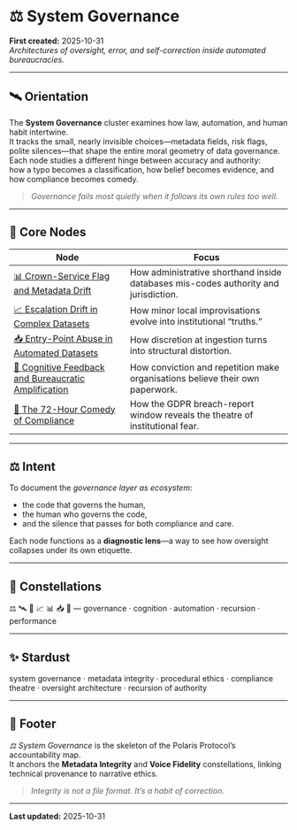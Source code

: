 # ⚖️ System Governance  
**First created:** 2025-10-31  
*Architectures of oversight, error, and self-correction inside automated bureaucracies.*

---

## 🛰️ Orientation  

The **System Governance** cluster examines how law, automation, and human habit intertwine.  
It tracks the small, nearly invisible choices—metadata fields, risk flags, polite silences—that shape the entire moral geometry of data governance.  
Each node studies a different hinge between accuracy and authority:  
how a typo becomes a classification, how belief becomes evidence, and how compliance becomes comedy.

> *Governance fails most quietly when it follows its own rules too well.*

---

## 🧩 Core Nodes  

| **Node** | **Focus** |
|-----------|-----------|
| [📊 Crown-Service Flag and Metadata Drift](📊_crown_service_flag_and_metadata_drift.md) | How administrative shorthand inside databases mis-codes authority and jurisdiction. |
| [📈 Escalation Drift in Complex Datasets](📈_escalation_drift_in_complex_datasets.md) | How minor local improvisations evolve into institutional “truths.” |
| [📥 Entry-Point Abuse in Automated Datasets](📥_entry_point_abuse_in_automated_datasets.md) | How discretion at ingestion turns into structural distortion. |
| [🧠 Cognitive Feedback and Bureaucratic Amplification](🧠_cognitive_feedback_and_bureaucratic_amplification.md) | How conviction and repetition make organisations believe their own paperwork. |
| [📠 The 72-Hour Comedy of Compliance](📠_the_72_hour_comedy_of_compliance.md) | How the GDPR breach-report window reveals the theatre of institutional fear. |

---

## ⚖️ Intent  

To document the *governance layer as ecosystem*:  
- the code that governs the human,  
- the human who governs the code,  
- and the silence that passes for both compliance and care.  

Each node functions as a **diagnostic lens**—a way to see how oversight collapses under its own etiquette.

---

## 🌌 Constellations  

⚖️ 🛰️ 🧠 📈 📊 📥 📠 — governance · cognition · automation · recursion · performance  

---

## ✨ Stardust  

system governance · metadata integrity · procedural ethics · compliance theatre · oversight architecture · recursion of authority  

---

## 🏮 Footer  

*⚖️ System Governance* is the skeleton of the Polaris Protocol’s accountability map.  
It anchors the **Metadata Integrity** and **Voice Fidelity** constellations, linking technical provenance to narrative ethics.  

> *Integrity is not a file format. It’s a habit of correction.*

---

**Last updated:** 2025-10-31  
